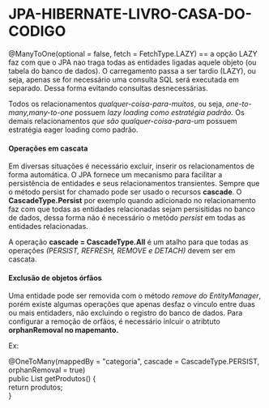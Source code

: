 # JPA-HIBERNATE-LIVRO-CASA-DO-CODIGO

<p>@ManyToOne(optional = false, fetch = FetchType.LAZY) == a opção LAZY faz com que o JPA nao traga todas as entidades ligadas aquele objeto (ou tabela do banco de dados). O carregamento passa a ser tardio (LAZY), ou seja, apenas se for necessário uma consulta SQL será executada em separado. Dessa forma evitando consultas desnecessárias.</p>
<p>Todos os relacionamentos <em>qualquer-coisa-para-muitos</em>, ou seja, <em>one-to-many,many-to-one</em> possuem <em>lazy loading como estratégia padrão.</em> Os demais relacionamentos <em>que são qualquer-coisa-para-um</em> possuem estratégia eager loading como padrão.</p>

<h4>Operações em cascata</h4>
<p>Em diversas situações é necessário excluir, inserir os relacionamentos de forma automática. O JPA fornece um mecanismo para facilitar a persistência de entidades e seus relacionamentos transientes. Sempre que o método persist for chamado pode ser usado o recursos <strong>cascade</strong>. O <strong>CascadeType.Persist</strong> por exemplo quando adicionado no relacionamento faz com que todas as entidades relacionadas sejam persisitidas no banco de dados, dessa forma não é necessário o metódo <em>persist</em> em todas as entidades relacionadas.</p> A operação <strong>cascade = CascadeType.All</strong> é um atalho para que todas as operações <em>(PERSIST, REFRESH, REMOVE e DETACH)</em> devem ser em cascata.

<h4>Exclusão de objetos órfãos</h4>
<p>Uma entidade pode ser removida com o método <em>remove do EntityManager</em>, porém existe algumas operações que apenas desfaz o vinculo entre duas ou mais entidaders, não excluindo o registro do banco de dados. Para configurar a remoção de orfãos, é necessário inlcuir o atribtuto <strong>orphanRemoval no mapemanto.</strong></p>
<p>Ex:</p>

@OneToMany(mappedBy = "categoria", cascade = CascadeType.PERSIST,<br />
orphanRemoval = true)<br />
public List<Produto> getProdutos() {<br />
return produtos;<br />
}<br />
